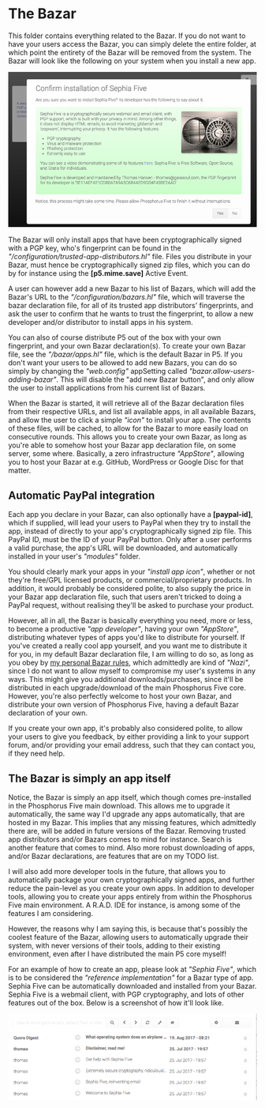 The Bazar
========

This folder contains everything related to the Bazar. If you do not want to have your users access the Bazar, you can simply
delete the entire folder, at which point the entirety of the Bazar will be removed from the system. The Bazar will look like
the following on your system when you install a new app.

![alt screenshot](screenshots/screenshot-1.png)

The Bazar will only install apps that have been cryptographically signed with a PGP key, who's fingerprint can be found
in the _"/configuration/trusted-app-distributors.hl"_ file. Files you distribute in your Bazar, must hence be cryptographically
signed zip files, which you can do by for instance using the **[p5.mime.save]** Active Event.

A user can however add a new Bazar to his list of Bazars, which will add the Bazar's URL to the _"/configuration/bazars.hl"_ file,
which will traverse the bazar declaration file, for all of its trusted app distributors' fingerprints, and ask the user to
confirm that he wants to trust the fingerprint, to allow a new developer and/or distributor to install apps in his system.

You can also of course distribute P5 out of the box with your own fingerprint, and your own Bazar declaration(s). To create
your own Bazar file, see the _"/bazar/apps.hl"_ file, which is the default Bazar in P5. If you don't want your users to
be allowed to add new Bazars, you can do so simply by changing the _"web.config"_ appSetting called _"bazar.allow-users-adding-bazar"_.
This will disable the "add new Bazar button", and only allow the user to install applications from his current list of Bazars.

When the Bazar is started, it will retrieve all of the Bazar declaration files from their respective URLs, and list all available
apps, in all available Bazars, and allow the user to click a simple _"icon"_ to install your app. The contents of these files,
will be cached, to allow for the Bazar to more easily load on consecutive rounds. This allows you to create your own Bazar,
as long as you're able to somehow host your Bazar app declaration file, on some server, some where. Basically, a zero infrastructure
_"AppStore"_, allowing you to host your Bazar at e.g. GitHub, WordPress or Google Disc for that matter.

## Automatic PayPal integration

Each app you declare in your Bazar, can also optionally have a **[paypal-id]**, which if supplied, will lead your users
to PayPal when they try to install the app, instead of directly to your app's cryptographically signed zip file. This PayPal ID,
must be the ID of your PayPal button. Only after a user performs a valid purchase, the app's URL will be downloaded, and
automatically installed in your user's _"modules"_ folder.

You should clearly mark your apps in your _"install app icon"_, whether or not they're free/GPL licensed products, or
commercial/proprietary products. In addition, it would probably be considered polite, to also supply the price in your
Bazar app declaration file, such that users aren't tricked to doing a PayPal request, without realising they'll be asked
to purchase your product.

However, all in all, the Bazar is basically everything you need, more or less, to become a productive _"app developer"_, having your
own _"AppStore"_, distributing whatever types of apps you'd like to distribute for yourself. If you've created a really
cool app yourself, and you want me to distribute it for you, in my default Bazar declaration file, I am willing to do
so, as long as you obey by [my personal Bazar rules](https://gaiasoul.com/2017/08/16/bazar-rules-of-engagement/), which
admittedly are kind of _"Nazi"_, since I do not want to allow myself to compromise my user's systems in any ways. This might
give you additional downloads/purchases, since it'll be distributed in each upgrade/download of the main Phosphorus Five
core. However, you're also perfectly welcome to host your own Bazar, and distribute your own version of Phosphorus Five,
having a default Bazar declaration of your own.

If you create your own app, it's probably also considered polite, to allow your users to give you feedback, by either
providing a link to your support forum, and/or providing your email address, such that they can contact you, if they need help.

## The Bazar is simply an app itself

Notice, the Bazar is simply an app itself, which though comes pre-installed in the Phosphorus Five main download. This allows
me to upgrade it automatically, the same way I'd upgrade any apps automatically, that are hosted in my Bazar. This implies
that any missing features, which admittedly there are, will be added in future versions of the Bazar. Removing trusted app
distributors and/or Bazars comes to mind for instance. Search is another feature that comes to mind. Also more robust
downloading of apps, and/or Bazar declarations, are features that are on my TODO list.

I will also add more developer tools in the future, that allows you to automatically package your own cryptographically
signed apps, and further reduce the pain-level as you create your own apps. In addition to developer tools, allowing you
to create your apps entirely from within the Phosphorus Five main environment. A R.A.D. IDE for instance, is among some
of the features I am considering.

However, the reasons why I am saying this, is because that's possibly the coolest feature of the Bazar, allowing users
to automatically upgrade their system, with never versions of their tools, adding to their existing environment,
even after I have distributed the main P5 core myself!

For an example of how to create an app, please look at _"Sephia Five"_, which is to be considered the _"reference implementation"_
for a Bazar type of app. Sephia Five can be automatically downloaded and installed from your Bazar. Sephia Five is a
webmail client, with PGP cryptography, and lots of other features out of the box. Below is a screenshot of how it'll look like.

![alt screenshot](screenshots/screenshot-2.png)
